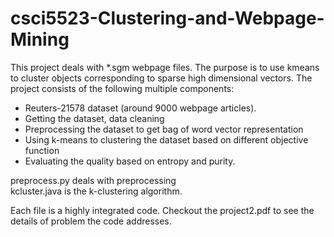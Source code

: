 # csci5523-Clustering-and-Webpage-Mining
This project deals with *.sgm webpage files. The purpose is to use kmeans to cluster objects corresponding to sparse high dimensional vectors. The project consists of the following multiple components:

+ Reuters-21578 dataset (around 9000 webpage articles).
+ Getting the dataset, data cleaning
+ Preprocessing the dataset to get bag of word vector representation
+ Using k-means to clustering the dataset based on different objective function
+ Evaluating the quality based on entropy and purity.

preprocess.py deals with preprocessing  
kcluster.java is the k-clustering algorithm.

Each file is a highly integrated code. Checkout the project2.pdf to see the details of problem the code addresses.